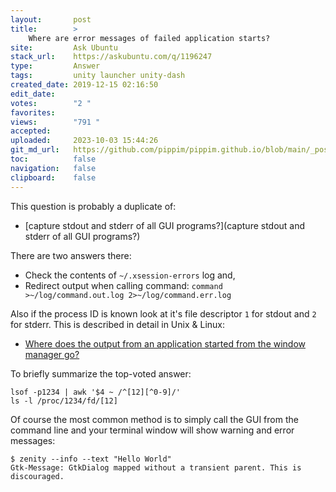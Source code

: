 ```yaml
---
layout:       post
title:        >
    Where are error messages of failed application starts?
site:         Ask Ubuntu
stack_url:    https://askubuntu.com/q/1196247
type:         Answer
tags:         unity launcher unity-dash
created_date: 2019-12-15 02:16:50
edit_date:    
votes:        "2 "
favorites:    
views:        "791 "
accepted:     
uploaded:     2023-10-03 15:44:26
git_md_url:   https://github.com/pippim/pippim.github.io/blob/main/_posts/2019/2019-12-15-Where-are-error-messages-of-failed-application-starts_.md
toc:          false
navigation:   false
clipboard:    false
---
```


This question is probably a duplicate of:

- [capture stdout and stderr of all GUI programs?](capture stdout and stderr of all GUI programs?)

There are two answers there:

- Check the contents of `~/.xsession-errors` log and,
- Redirect output when calling command: `command >~/log/command.out.log 2>~/log/command.err.log`

Also if the process ID is known look at it's file descriptor `1` for stdout and `2` for stderr. This is described in detail in Unix & Linux:

- [Where does the output from an application started from the window manager go?][1]

To briefly summarize the top-voted answer:

``` 
lsof -p1234 | awk '$4 ~ /^[12][^0-9]/'
ls -l /proc/1234/fd/[12]
```

Of course the most common method is to simply call the GUI from the command line and your terminal window will show warning and error messages:

``` 
$ zenity --info --text "Hello World"
Gtk-Message: GtkDialog mapped without a transient parent. This is discouraged.
```



  [1]: https://unix.stackexchange.com/questions/86698/where-does-the-output-from-an-application-started-from-the-window-manager-go
